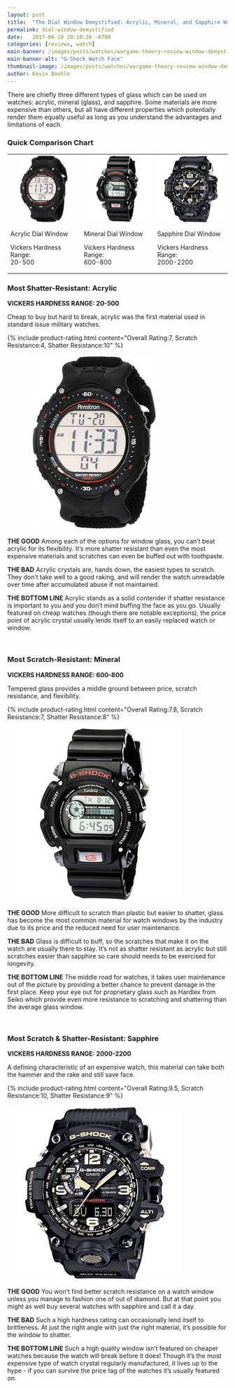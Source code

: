 ```yaml
---
layout: post
title:  "The Dial Window Demystified: Acrylic, Mineral, and Sapphire Watches"
permalink: dial-window-demystified
date:   2017-06-10 20:10:36 -0700
categories: [reviews, watch]
main-banner: /images/posts/watches/wargame-theory-review-window-demystified-main-banner.jpg
main-banner-alt: "G-Shock Watch Face"
thumbnail-image: /images/posts/watches/wargame-theory-review-window-demystified-thumbnail.jpg
author: Kevin Boehle
---
```


There are chiefly three different types of glass which can be used on watches: acrylic, mineral (glass), and sapphire. Some materials are more expensive than others, but all have different properties which potentially render them equally useful as long as you understand the advantages and limitations of each.
<br>

### Quick Comparison Chart

<table class="comparison-chart">
	<tr>
		<td>
			<img src="/images/posts/watches/wargame-theory-review-window-demystified-watch-1.jpg" alt="Armitron Watch With Acrylic Window">
			<p class="product-value-prop">Acrylic Dial Window</p>		
			<!--<p class="product-name product-price"><strong>Vickers Hardness Range:<br>20-500</strong></p>	-->
			<p class="product-name">Vickers Hardness Range:<br>20-500</p>
			<!--<a href="https://www.amazon.com/Armitron-Sport-408159BLK-Chronograph-Digital/dp/B001RNNBCS/ref=sr_1_3?ie=UTF8&qid=1497224125&sr=8-3&keywords=acrylic+movement+military+watch" target="_blank">Check Amazon Price</a>-->
		</td>
		<td>
			<img src="/images/posts/watches/wargame-theory-review-window-demystified-watch-2.jpg" alt="Casio Watch With Mineral Window">
			<p class="product-value-prop">Mineral Dial Window</p>
			<!--<p class="product-name product-price"><strong>$75-$130</strong></p>	-->	
			<p class="product-name">Vickers Hardness Range:<br>600-800</p>
			<!--<a href="https://www.amazon.com/Armitron-Sport-408159BLK-Chronograph-Digital/dp/B001RNNBCS/ref=sr_1_3?ie=UTF8&qid=1497224125&sr=8-3&keywords=acrylic+movement+military+watch" target="_blank">Check Amazon Price</a>-->
		</td>
		<td>
			<img src="/images/posts/watches/wargame-theory-review-window-demystified-watch-3.jpg" alt="Casio Watch With Sapphire Window">
			<p class="product-value-prop">Sapphire Dial Window</p>
			<!--<p class="product-name product-price"><strong>$75-$130</strong></p>	-->	
			<p class="product-name">Vickers Hardness Range:<br>2000-2200</p>
			<!--<a href="https://www.amazon.com/Armitron-Sport-408159BLK-Chronograph-Digital/dp/B001RNNBCS/ref=sr_1_3?ie=UTF8&qid=1497224125&sr=8-3&keywords=acrylic+movement+military+watch" target="_blank">Check Amazon Price</a>-->
		</td>						
	</tr>
</table>

### Most Shatter-Resistant: Acrylic
__VICKERS HARDNESS RANGE: 20-500__

Cheap to buy but hard to break, acrylic was the first material used in standard issue military watches.

{% include product-rating.html content="Overall Rating:7, Scratch Resistance:4, Shatter Resistance:10" %} 
<p class="product-image"><img src="/images/posts/watches/wargame-theory-review-window-demystified-watch-1.jpg" alt="Armitron Watch With Acrylic Window"></p>

__THE GOOD__ Among each of the options for window glass, you can’t beat acrylic for its flexibility. It’s more shatter resistant than even the most expensive materials and scratches can even be buffed out with toothpaste.

__THE BAD__ Acrylic crystals are, hands down, the easiest types to scratch. They don’t take well to a good raking, and will render the watch unreadable over time after accumulated abuse if not maintained.

__THE BOTTOM LINE__ Acrylic stands as a solid contender if shatter resistance is important to you and you don’t mind buffing the face as you go. Usually featured on cheap watches (though there are notable exceptions), the price point of acrylic crystal usually lends itself to an easily replaced watch or window.

<br>

### Most Scratch-Resistant: Mineral
__VICKERS HARDNESS RANGE: 600-800__

Tempered glass provides a middle ground between price, scratch resistance, and flexibility.

{% include product-rating.html content="Overall Rating:7.8, Scratch Resistance:7, Shatter Resistance:8" %}  
<p class="product-image"><img src="/images/posts/watches/wargame-theory-review-window-demystified-watch-2.jpg" alt="Casio Watch With Mineral Window"></p>

__THE GOOD__ More difficult to scratch than plastic but easier to shatter, glass has become the most common material for watch windows by the industry due to its price and the reduced need for user maintenance.

__THE BAD__ Glass is difficult to buff, so the scratches that make it on the watch are usually there to stay. It’s not as shatter resistant as acrylic but still scratches easier than sapphire so care should needs to be exercised for longevity.

__THE BOTTOM LINE__ The middle road for watches, it takes user maintenance out of the picture by providing a better chance to prevent damage in the first place. Keep your eye out for proprietary glass such as Hardlex from Seiko which provide even more resistance to scratching and shattering than the average glass window.

<br>

### Most Scratch & Shatter-Resistant: Sapphire
__VICKERS HARDNESS RANGE: 2000-2200__

A defining characteristic of an expensive watch, this material can take both the hammer and the rake and still save face.

{% include product-rating.html content="Overall Rating:9.5, Scratch Resistance:10, Shatter Resistance:9" %} 
<p class="product-image"><img src="/images/posts/watches/wargame-theory-review-window-demystified-watch-3.jpg" alt="Casio Watch With Sapphire Window"></p>

__THE GOOD__ You won’t find better scratch resistance on a watch window unless you manage to fashion one of out of diamond. But at that point you might as well buy several watches with sapphire and call it a day. 

__THE BAD__ Such a high hardness rating can occasionally lend itself to brittleness. At just the right angle with just the right material, it’s possible for the window to shatter.

__THE BOTTOM LINE__ Such a high quality window isn’t featured on cheaper watches because the watch will break before it does! Though it’s the most expensive type of watch crystal regularly manufactured, it lives up to the hype - if you can survive the price tag of the watches it’s usually featured on.

